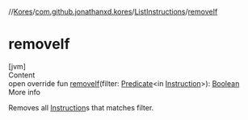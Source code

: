 //[Kores](../../index.md)/[com.github.jonathanxd.kores](../index.md)/[ListInstructions](index.md)/[removeIf](remove-if.md)



# removeIf  
[jvm]  
Content  
open override fun [removeIf](remove-if.md)(filter: [Predicate](https://docs.oracle.com/javase/8/docs/api/java/util/function/Predicate.html)<in [Instruction](../-instruction/index.md)>): [Boolean](https://kotlinlang.org/api/latest/jvm/stdlib/kotlin/-boolean/index.html)  
More info  


Removes all [Instruction](../-instruction/index.md)s that matches filter.

  



